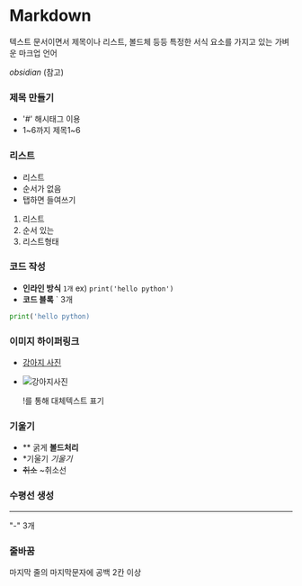 # Markdown
텍스트 문서이면서 제목이나 리스트, 볼드체 등등 특정한 서식 요소를 가지고 있는 가벼운 마크업 언어

*obsidian* (참고)
### 제목 만들기
- '#' 해시태그 이용
- 1~6까지 제목1~6
### 리스트
- 리스트
- 순서가 없음
- 탭하면 들여쓰기
1. 리스트
1. 순서 있는
2. 리스트형태
### 코드 작성
- **인라인 방식**
` 1개 `
ex) `print('hello python')`
- **코드 블록**
` 3개
```python
print('hello python)
```
### 이미지 하이퍼링크
- [강아지 사진](https://images.app.goo.gl/BFqyZzBX9xrRTbNv6)
- ![강아지사진](https://images.app.goo.gl/BFqyZzBX9xrRTbNv6)
  
    !를 통해 대체텍스트 표기
### 기울기
- ** 굵게
 **볼드처리**
- *기울기
*기울기*
- ~~취소~~
~취소선
### 수평선 생성
---
"-" 3개

### 줄바꿈
마지막 줄의 마지막문자에 공백 2칸 이상